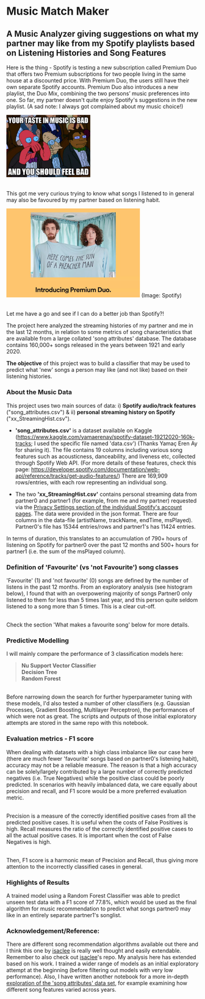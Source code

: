 # Music Match Maker
## A Music Analyzer giving suggestions on what my partner may like from my Spotify playlists based on Listening Histories and Song Features

Here is the thing - Spotify is testing a new subscription called Premium Duo that offers two Premium subscriptions for two people living in the same house at a discounted price. With Premium Duo, the users still have their own separate Spotify accounts. Premium Duo also introduces a new playlist, the Duo Mix, combining the two persons’ music preferences into one. So far, my partner doesn't quite enjoy Spotify's suggestions in the new playlist. (A sad note: I always got complained about my music choice!)   

<img src="img/badmusic.jpg" width="220">

<br>This got me very curious trying to know what songs I listened to in general may also be favoured by my partner based on listening habit. 

<img src="img/spotify_duo.jpg" width="350">
(Image: Spotify)

<br> Let me have a go and see if I can do a better job than Spotify?!

The project here analyzed the streaming histories of my partner and me in the last 12 months, in relation to some metrics of song characteristics that are available from a large collated 'song attributes' database. The database contains 160,000+ songs released in the years between 1921 and early 2020.

**The objective** of this project was to build a classifier that may be used to predict what 'new' songs a person may like (and not like) based on their listening histories. 


### About the Music Data
This project uses two main sources of data: i) **Spotify audio/track features** ("song_attributes.csv") & ii) **personal streaming history on Spotify** ("xx_StreamingHist.csv").

* **'song_attributes.csv'** is a dataset available on Kaggle (https://www.kaggle.com/yamaerenay/spotify-dataset-19212020-160k-tracks; I used the specific file named 'data.csv') (Thanks Yamaç Eren Ay for sharing it). The file contains 19 columns including various song features such as acousticness, danceability, and liveness etc, collected through Spotify Web API. (For more details of these features, check this page: https://developer.spotify.com/documentation/web-api/reference/tracks/get-audio-features/) There are 169,909 rows/entries, with each row representing an individual song.

* The two **'xx_StreamingHist.csv'** contains personal streaming data from partner0 and partner1 (for example, from me and my partner) requested via the <a href="https://support.spotify.com/us/article/data-rights-and-privacy-settings/"> Privacy Settings section of the individual Spotify's account pages</a>. The data were provided in the json format. There are four columns in the data-file (artistName, trackName, endTime, msPlayed). Partner0's file has 15344 entries/rows and partner1's has 11424 entries.

In terms of duration, this translates to an accumulation of 790+ hours of listening on Spotify for partner0 over the past 12 months and 500+ hours for partner1 (i.e. the sum of the msPlayed column).

### Definition of 'Favourite' (vs 'not Favourite') song classes     
'Favourite' (1) and 'not favourite' (0) songs are defined by the number of listens in the past 12 months. From an exploratory analysis (see histogram below), I found that with an overpowering majority of songs Partner0 only listened to them for less than 5 times last year, and this person quite seldom listened to a song more than 5 times. This is a clear cut-off.

<br>Check the section 'What makes a favourite song' below for more details.

### Predictive Modelling
I will mainly compare the performance of 3 classification models here:

> **Nu Support Vector Classifier**     
  **Decision Tree**       
  **Random Forest**

<br>Before narrowing down the search for further hyperparameter tuning with these models, I'd also tested a number of other classifiers (e.g. Gaussian Processes, Gradient Boosting, Multilayer Perceptron), the performances of which were not as great. The scripts and outputs of those initial exploratory attempts are stored in the same repo with this notebook.

### Evaluation metrics - F1 score
When dealing with datasets with a high class imbalance like our case here (there are much fewer 'favourite' songs based on partner0's listening habit), accuracy may not be a reliable measure. The reason is that a high accuracy can be solely/largely contributed by a large number of correctly predicted negatives (i.e. True Negatives) while the positive class could be poorly predicted. In scenarios with heavily imbalanced data, we care equally about precision and recall, and F1 score would be a more preferred evaluation metric.

<br>Precision is a measure of the correctly identified positive cases from all the predicted positive cases. It is useful when the costs of False Positives is high. Recall measures the ratio of the correctly identified positive cases to all the actual positive cases. It is important when the cost of False Negatives is high.

<br>Then, F1 score is a harmonic mean of Precision and Recall, thus giving more attention to the incorrectly classified cases in general.

### Highlights of Results
A trained model using a Random Forest Classifier was able to predict unseen test data with a F1 score of 77.8%, which would be used as the final algorithm for music recommendation to predict what songs partner0 may like in an entirely separate partner1's songlist.


### Acknowledgement/Reference:
There are different song recommendation algorithms available out there and I think this one by <a href="https://github.com/isacmlee/song-recommender">isaclee</a> is really well thought and easily extendable. Remember to also check out <a href="https://github.com/isacmlee/song-recommender">isaclee</a>'s repo. My analysis here has extended based on his work. I trained a wider range of models as an initial exploratory attempt at the beginning (before filtering out models with very low performance). Also, I have written another notebook for a more in-depth [exploration of the 'song attributes' data set](EDA_Song_Attributes.ipynb), for example examining how different song features varied across years.

